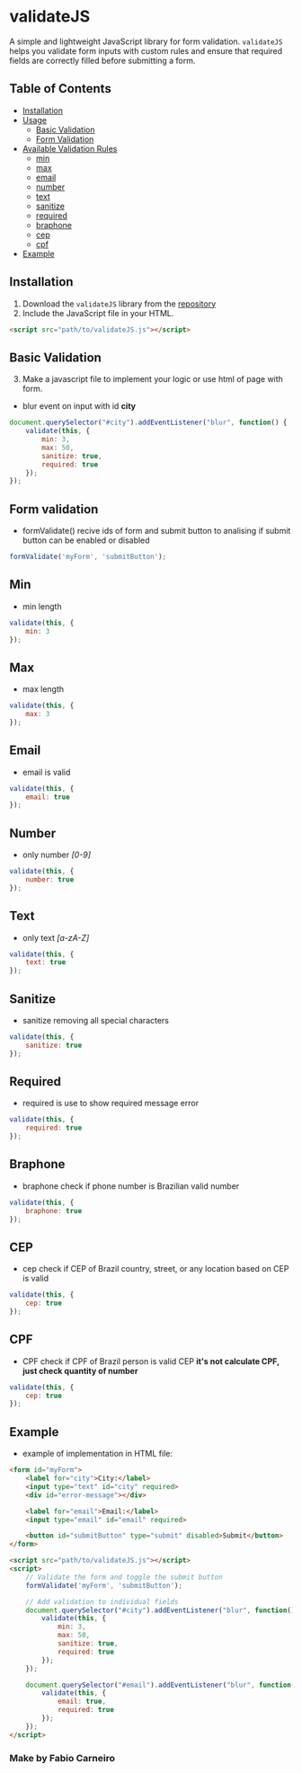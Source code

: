 # validateJS

A simple and lightweight JavaScript library for form validation. `validateJS` helps you validate form inputs with custom rules and ensure that required fields are correctly filled before submitting a form.

## Table of Contents

- [Installation](#installation)
- [Usage](#Usage)
  - [Basic Validation](#basic-validation)
  - [Form Validation](#form-validation)
- [Available Validation Rules](#available-validation-rules)
  - [min](#min)
  - [max](#max)
  - [email](#email)
  - [number](#number)
  - [text](#text)
  - [sanitize](#sanitize)
  - [required](#required)
  - [braphone](#braphone)
  - [cep](#cep)
  - [cpf](#cpf)
- [Example](#example)

## Installation

1. Download the `validateJS` library from the [repository](https://github.com/fabioaacarneiro/validateJS/blob/master/validateJS.js)
2. Include the JavaScript file in your HTML.

```html
<script src="path/to/validateJS.js"></script>
```

## Basic Validation

3. Make a javascript file to implement your logic or use html of page with form.
* blur event on input with id **city**

```javascript
document.querySelector("#city").addEventListener("blur", function() {
    validate(this, {
        min: 3,
        max: 50,
        sanitize: true,
        required: true
    });
});
```

## Form validation

* formValidate() recive ids of form and submit button to analising if submit button can be enabled or disabled

```javascript
formValidate('myForm', 'submitButton');
```

## Min

* min length

```javascript
validate(this, {
    min: 3
});
```

## Max

* max length

```javascript
validate(this, {
    max: 3
});
```

## Email

* email is valid

```javascript
validate(this, {
    email: true
});
```

## Number

* only number *[0-9]*

```javascript
validate(this, {
    number: true
});
```

## Text

* only text *[a-zA-Z]*

```javascript
validate(this, {
    text: true
});
```

## Sanitize

* sanitize removing all special characters

```javascript
validate(this, {
    sanitize: true
});
```

## Required

* required is use to show required message error

```javascript
validate(this, {
    required: true
});
```

## Braphone

* braphone check if phone number is Brazilian valid number

```javascript
validate(this, {
    braphone: true
});
```

## CEP

* cep check if CEP of Brazil country, street, or any location based on CEP is valid

```javascript
validate(this, {
    cep: true
});
```

## CPF

* CPF check if CPF of Brazil person is valid CEP **it's not calculate CPF, just check quantity of number**

```javascript
validate(this, {
    cep: true
});
```

## Example

* example of implementation in HTML file:

```html
<form id="myForm">
    <label for="city">City:</label>
    <input type="text" id="city" required>
    <div id="error-message"></div>

    <label for="email">Email:</label>
    <input type="email" id="email" required>

    <button id="submitButton" type="submit" disabled>Submit</button>
</form>

<script src="path/to/validateJS.js"></script>
<script>
    // Validate the form and toggle the submit button
    formValidate('myForm', 'submitButton');

    // Add validation to individual fields
    document.querySelector("#city").addEventListener("blur", function() {
        validate(this, {
            min: 3,
            max: 50,
            sanitize: true,
            required: true
        });
    });

    document.querySelector("#email").addEventListener("blur", function() {
        validate(this, {
            email: true,
            required: true
        });
    });
</script>
```

### Make by Fabio Carneiro
